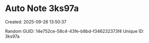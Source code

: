 ﻿# Auto Note 3ks97a
Created: 2025-09-26 13:50:37

Random GUID: 14e752ce-58c4-43fe-b8bd-f346232373f4
Unique ID: 3ks97a
